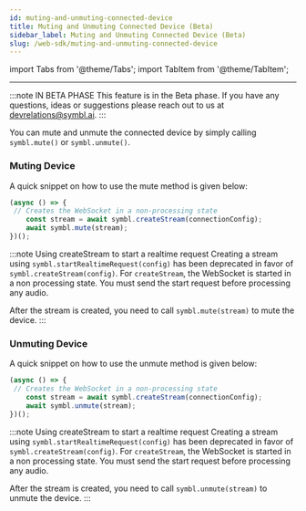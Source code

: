 ```yaml
---
id: muting-and-unmuting-connected-device
title: Muting and Unmuting Connected Device (Beta)
sidebar_label: Muting and Unmuting Connected Device (Beta)
slug: /web-sdk/muting-and-unmuting-connected-device
---
```


import Tabs from '@theme/Tabs';
import TabItem from '@theme/TabItem';

---

:::note IN BETA PHASE
This feature is in the Beta phase. If you have any questions, ideas or suggestions please reach out to us at devrelations@symbl.ai.
:::

You can mute and unmute the connected device by simply calling `symbl.mute()` or `symbl.unmute()`.

### Muting Device
A quick snippet on how to use the mute method is given below: 

```js
(async () => {
 // Creates the WebSocket in a non-processing state
    const stream = await symbl.createStream(connectionConfig);
	await symbl.mute(stream);
})();
```
:::note Using createStream to start a realtime request
Creating a stream using `symbl.startRealtimeRequest(config)` has been deprecated in favor of `symbl.createStream(config)`. For `createStream`, the WebSocket is started in a non processing state. You must send the start request before processing any audio.

After the stream is created, you need to call `symbl.mute(stream)` to mute the device.
:::

### Unmuting Device
A quick snippet on how to use the unmute method is given below:

```js
(async () => {
 // Creates the WebSocket in a non-processing state
    const stream = await symbl.createStream(connectionConfig);
	await symbl.unmute(stream);
})();
```

:::note Using createStream to start a realtime request
Creating a stream using `symbl.startRealtimeRequest(config)` has been deprecated in favor of `symbl.createStream(config)`. For `createStream`, the WebSocket is started in a non processing state. You must send the start request before processing any audio.

After the stream is created, you need to call `symbl.unmute(stream)` to unmute the device.
:::


